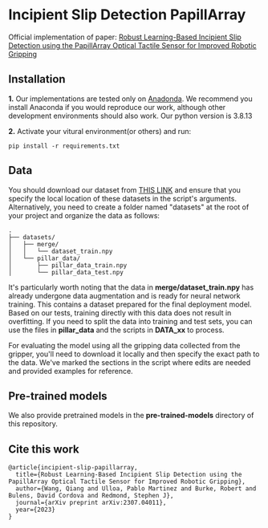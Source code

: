 # Incipient Slip Detection PapillArray
Official implementation of paper: [Robust Learning-Based Incipient Slip Detection using the PapillArray Optical Tactile Sensor for Improved Robotic Gripping](https://arxiv.org/pdf/2307.04011.pdf)

## Installation
**1.** Our implementations are tested only on [Anadonda](https://www.anaconda.com/products/distribution). We recommend you install Anaconda if you would reproduce our work, although other development environments should also work. Our python version is 3.8.13

**2.** Activate your vitural environment(or others) and run:

    pip install -r requirements.txt

## Data
You should download our dataset from [THIS LINK](https://drive.google.com/drive/folders/1wGuRzLHXnhaB8dtsyesGwO4MZjJLhYRW?usp=drive_link) and ensure that you specify the local location of these datasets in the script's arguments. Alternatively, you need to create a folder named "datasets" at the root of your project and organize the data as follows:
```
.
├── datasets/
│   ├── merge/
│   │   └── dataset_train.npy
│   └── pillar_data/
│       ├── pillar_data_train.npy
│       └── pillar_data_test.npy
```
It's particularly worth noting that the data in **merge/dataset_train.npy** has already undergone data augmentation and is ready for neural network training. This contains a dataset prepared for the final deployment model. Based on our tests, training directly with this data does not result in overfitting. If you need to split the data into training and test sets, you can use the files in **pillar_data** and the scripts in **DATA_xx** to process.

For evaluating the model using all the gripping data collected from the gripper, you'll need to download it locally and then specify the exact path to the data. We've marked the sections in the script where edits are needed and provided examples for reference.

## Pre-trained models
We also provide pretrained models in the **pre-trained-models** directory of this repository.

## Cite this work
```
@article{incipient-slip-papillarray,
  title={Robust Learning-Based Incipient Slip Detection using the PapillArray Optical Tactile Sensor for Improved Robotic Gripping},
  author={Wang, Qiang and Ulloa, Pablo Martinez and Burke, Robert and Bulens, David Cordova and Redmond, Stephen J},
  journal={arXiv preprint arXiv:2307.04011},
  year={2023}
}
```
